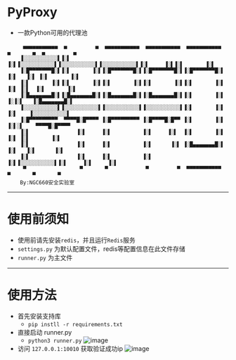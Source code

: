 # PyProxy
- 一款Python可用的代理池

```
     ▄▄▄▄▄▄▄▄▄▄▄  ▄         ▄  ▄▄▄▄▄▄▄▄▄▄▄  ▄▄▄▄▄▄▄▄▄▄▄  ▄▄▄▄▄▄▄▄▄▄▄  ▄       ▄  ▄         ▄
    ▐░░░░░░░░░░░▌▐░▌       ▐░▌▐░░░░░░░░░░░▌▐░░░░░░░░░░░▌▐░░░░░░░░░░░▌▐░▌     ▐░▌▐░▌       ▐░▌
    ▐░█▀▀▀▀▀▀▀█░▌▐░▌       ▐░▌▐░█▀▀▀▀▀▀▀█░▌▐░█▀▀▀▀▀▀▀█░▌▐░█▀▀▀▀▀▀▀█░▌ ▐░▌   ▐░▌ ▐░▌       ▐░▌
    ▐░▌       ▐░▌▐░▌       ▐░▌▐░▌       ▐░▌▐░▌       ▐░▌▐░▌       ▐░▌  ▐░▌ ▐░▌  ▐░▌       ▐░▌
    ▐░█▄▄▄▄▄▄▄█░▌▐░█▄▄▄▄▄▄▄█░▌▐░█▄▄▄▄▄▄▄█░▌▐░█▄▄▄▄▄▄▄█░▌▐░▌       ▐░▌   ▐░▐░▌   ▐░█▄▄▄▄▄▄▄█░▌
    ▐░░░░░░░░░░░▌▐░░░░░░░░░░░▌▐░░░░░░░░░░░▌▐░░░░░░░░░░░▌▐░▌       ▐░▌    ▐░▌    ▐░░░░░░░░░░░▌
    ▐░█▀▀▀▀▀▀▀▀▀  ▀▀▀▀█░█▀▀▀▀ ▐░█▀▀▀▀▀▀▀▀▀ ▐░█▀▀▀▀█░█▀▀ ▐░▌       ▐░▌   ▐░▌░▌    ▀▀▀▀█░█▀▀▀▀
    ▐░▌               ▐░▌     ▐░▌          ▐░▌     ▐░▌  ▐░▌       ▐░▌  ▐░▌ ▐░▌       ▐░▌
    ▐░▌               ▐░▌     ▐░▌          ▐░▌      ▐░▌ ▐░█▄▄▄▄▄▄▄█░▌ ▐░▌   ▐░▌      ▐░▌
    ▐░▌               ▐░▌     ▐░▌          ▐░▌       ▐░▌▐░░░░░░░░░░░▌▐░▌     ▐░▌     ▐░▌
     ▀                 ▀       ▀            ▀         ▀  ▀▀▀▀▀▀▀▀▀▀▀  ▀       ▀       ▀
    By:NGC660安全实验室
```

---

# 使用前须知
+ 使用前请先安装`redis`，并且运行`Redis`服务
+ `settings.py` 为默认配置文件，redis等配置信息在此文件存储
+ `runner.py` 为主文件

---

# 使用方法
- 首先安装支持库
  - `pip instll -r requirements.txt`
- 直接启动 runner.py
  - `python3 runner.py`
 ![image](https://user-images.githubusercontent.com/52269948/185817006-b600d913-5dea-42a6-b574-a04462a5714f.png)
- 访问 `127.0.0.1:10010` 获取验证成功ip
 ![image](https://user-images.githubusercontent.com/52269948/185817025-3fc49812-33c1-46c2-bde1-1dcb73d98308.png)

